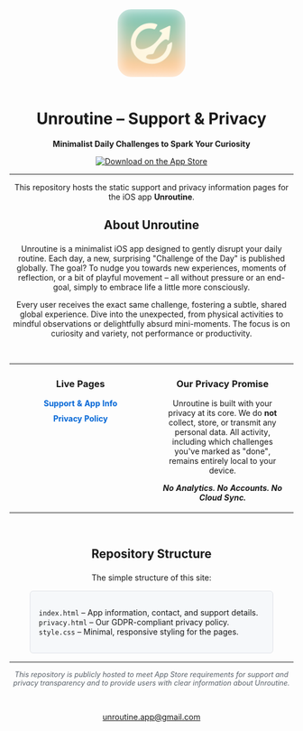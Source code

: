 <div align="center">
  <img src="https://raw.githubusercontent.com/julialti/Unroutine/main/assets/icon.png" alt="Unroutine App Icon" width="120" height="120" style="border-radius: 20%; margin-bottom: 15px;">
  <h1>Unroutine – Support & Privacy</h1>
  <p>
    <strong>Minimalist Daily Challenges to Spark Your Curiosity</strong>
  </p>
  <p>
    <a href="COMING SOON">
      <img src="https://developer.apple.com/assets/elements/badges/download-on-the-app-store.svg" alt="Download on the App Store" height="40">
    </a>
  </p>
</div>

<hr>

<p align="center">
  This repository hosts the static support and privacy information pages for the iOS app <strong>Unroutine</strong>.
</p>

## <p align="center">About Unroutine</p>

<p align="center">
  Unroutine is a minimalist iOS app designed to gently disrupt your daily routine. Each day, a new, surprising "Challenge of the Day" is published globally. The goal? To nudge you towards new experiences, moments of reflection, or a bit of playful movement – all without pressure or an end-goal, simply to embrace life a little more consciously.
</p>
<p align="center">
  Every user receives the exact same challenge, fostering a subtle, shared global experience. Dive into the unexpected, from physical activities to mindful observations or delightfully absurd mini-moments. The focus is on curiosity and variety, not performance or productivity.
</p>

<br>

<table width="100%">
  <tr>
    <td width="50%" valign="top">
      <h3 align="center">Live Pages</h3>
      <ul style="list-style-type: none; padding-left: 0; text-align: center;">
        <li style="margin-bottom: 10px;">
          <a href="https://julialti.github.io/Unroutine/" style="text-decoration: none; color: #0366d6; font-weight: bold;">
            Support & App Info
          </a>
        </li>
        <li>
          <a href="https://julialti.github.io/Unroutine/privacy.html" style="text-decoration: none; color: #0366d6; font-weight: bold;">
            Privacy Policy
          </a>
        </li>
      </ul>
    </td>
    <td width="50%" valign="top">
      <h3 align="center">Our Privacy Promise</h3>
      <p align="center" style="padding: 0 15px;">
        Unroutine is built with your privacy at its core. We do <strong>not</strong> collect, store, or transmit any personal data. All activity, including which challenges you've marked as "done", remains entirely local to your device.
      </p>
      <p align="center" style="font-weight: bold;">
        <em>No Analytics. No Accounts. No Cloud Sync.</em>
      </p>
    </td>
  </tr>
</table>

<br>

## <p align="center">Repository Structure</p>
<p align="center">The simple structure of this site:</p>

<div style="background-color: #f6f8fa; border: 1px solid #e1e4e8; border-radius: 6px; padding: 15px; margin: 15px auto; max-width: 400px;">
  <ul style="list-style-type: none; padding-left: 0;">
    <li><code>index.html</code> – App information, contact, and support details.</li>
    <li><code>privacy.html</code> – Our GDPR-compliant privacy policy.</li>
    <li><code>style.css</code> – Minimal, responsive styling for the pages.</li>
  </ul>
</div>

<hr>

<p align="center" style="font-size: 0.9em; color: #586069;">
  <em>This repository is publicly hosted to meet App Store requirements for support and privacy transparency and to provide users with clear information about Unroutine.</em>
</p>
<br>
<p align="center">
  <a href="mailto:unroutine.app@gmail.com">unroutine.app@gmail.com</a>
</p>

